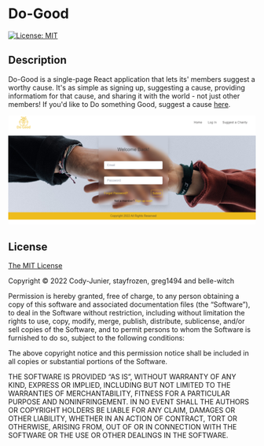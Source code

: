 # Do-Good

[![License: MIT](https://img.shields.io/badge/License-MIT-yellow.svg)](https://opensource.org/licenses/MIT)

## Description

Do-Good is a single-page React application that lets its' members suggest a worthy cause. It's as simple as signing up, suggesting a cause, providing informatiom for that cause, and sharing it with the world - not just other members!
If you'd like to Do something Good, suggest a cause [here](https://do-good-project.herokuapp.com/).


![Screenshot](./Screenshot.png)


## License

[The MIT License](https://mit-license.org/)

Copyright © 2022 Cody-Junier, stayfrozen, greg1494 and belle-witch

Permission is hereby granted, free of charge, to any person obtaining a copy of this software and associated documentation files (the “Software”), to deal in the Software without restriction, including without limitation the rights to use, copy, modify, merge, publish, distribute, sublicense, and/or sell copies of the Software, and to permit persons to whom the Software is furnished to do so, subject to the following conditions:

The above copyright notice and this permission notice shall be included in all copies or substantial portions of the Software.

THE SOFTWARE IS PROVIDED “AS IS”, WITHOUT WARRANTY OF ANY KIND, EXPRESS OR IMPLIED, INCLUDING BUT NOT LIMITED TO THE WARRANTIES OF MERCHANTABILITY, FITNESS FOR A PARTICULAR PURPOSE AND NONINFRINGEMENT. IN NO EVENT SHALL THE AUTHORS OR COPYRIGHT HOLDERS BE LIABLE FOR ANY CLAIM, DAMAGES OR OTHER LIABILITY, WHETHER IN AN ACTION OF CONTRACT, TORT OR OTHERWISE, ARISING FROM, OUT OF OR IN CONNECTION WITH THE SOFTWARE OR THE USE OR OTHER DEALINGS IN THE SOFTWARE.